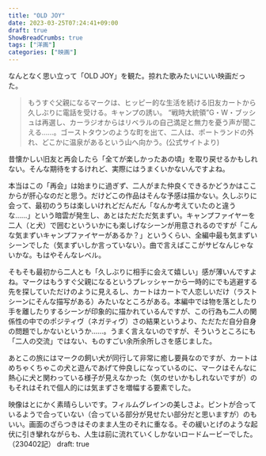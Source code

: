 ```yaml
---
title: "OLD JOY"
date: 2023-03-25T07:24:41+09:00
draft: true
ShowBreadCrumbs: true
tags: ["洋画"]
categories: ["映画"]
---
```


なんとなく思い立って「OLD JOY」を観た。掠れた歌みたいにいい映画だった。

>もうすぐ父親になるマークは、ヒッピー的な生活を続ける旧友カートから久しぶりに電話を受ける。キャンプの誘い。 “戦時大統領”G・W・ブッシュは再選し、カーラジオからはリベラルの自己満足と無力を憂う声が聞こえる……。ゴーストタウンのような町を出て、二人は、ポートランドの外れ、どこかに温泉があるという山へ向かう。(公式サイトより)

昔懐かしい旧友と再会したら「全てが楽しかったあの頃」を取り戻せるかもしれない。そんな期待をするけれど、実際にはうまくいかないんですよね。

本当はこの「再会」は始まりに過ぎず、二人がまた仲良くできるかどうかはここからが肝心なのだと思う。だけどこの作品はそんな予感は描かない。久しぶりに会って、最初のうちは楽しいけれどだんだん「なんか考えていたのと違うな……」という暗雲が発生し、あとはただただ気まずい。キャンプファイヤーを二人（と犬）で囲むといういかにも楽しげなシーンが用意されるのですが「こんな気まずいキャンプファイヤーがあるか？」というくらい、全編中最も気まずいシーンでした（気まずいしか言っていない）。曲で言えばここがサビなんじゃないかな。もはやそんなレベル。

そもそも最初から二人とも「久しぶりに相手に会えて嬉しい」感が薄いんですよね。マークはもうすぐ父親になるというプレッシャーから一時的にでも逃避する先を探していただけのように見えるし、カートはカートで人恋しいだけ（ラストシーンにそんな描写がある）みたいなところがある。本編中では物を落としたり手を離したりするシーンが印象的に描かれているんですが、この行為も二人の関係性の中でのポジティヴ（ネガティヴ）さの結果というより、ただただ自分自身の問題でしかないというか……。うまく言えないのですが、そういうところにも「二人の交流」ではない、ものすごい余所余所しさを感じました。

あとこの旅にはマークの飼い犬が同行して非常に癒し要員なのですが、カートはめちゃくちゃこの犬と遊んであげて仲良しになっているのに、マークはそんなに熱心に犬と関わっている様子が見えなかった（気のせいかもしれないですが）のもそれはそれで個人的には気まずさを増幅する要素でした。

映像はとにかく素晴らしいです。フィルムグレインの美しさよ。ピントが合っているようで合っていない（合っている部分が見せたい部分だと思いますが）のもいい。画面のざらつきはそのまま人生のそれに重なる。その緩いとげのような起伏に引き攣れながらも、人生は前に流れていくしかないロードムービーでした。（230402記）
draft: true
